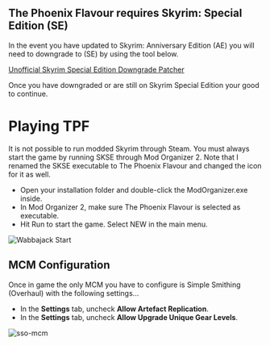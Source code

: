 ## The Phoenix Flavour requires Skyrim: Special Edition (SE)

In the event you have updated to Skyrim: Anniversary Edition (AE) you will need to downgrade to (SE) by using the tool below.

[Unofficial Skyrim Special Edition Downgrade Patcher](https://www.nexusmods.com/skyrimspecialedition/mods/57618) 

Once you have downgraded or are still on Skyrim Special Edition your good to continue.

# Playing TPF

It is not possible to run modded Skyrim through Steam. You must always start the game by running SKSE through Mod Organizer 2. Note that I renamed the SKSE executable to The Phoenix Flavour and changed the icon for it as well.

- Open your installation folder and double-click the ModOrganizer.exe inside.
- In Mod Organizer 2, make sure The Phoenix Flavour is selected as executable.
- Hit Run to start the game. Select NEW in the main menu.

![Wabbajack Start](https://user-images.githubusercontent.com/20106025/141523222-8bb2ce9b-1b67-451f-b4ee-07fb83c71975.png)


## MCM Configuration

Once in game the only MCM you have to configure is Simple Smithing (Overhaul) with the following settings...
- In the **Settings** tab, uncheck **Allow Artefact Replication**.
- In the **Settings** tab, uncheck **Allow Upgrade Unique Gear Levels**.

![sso-mcm](https://user-images.githubusercontent.com/20106025/141523009-edb5628c-072d-400c-a103-4505e24df843.jpg)
